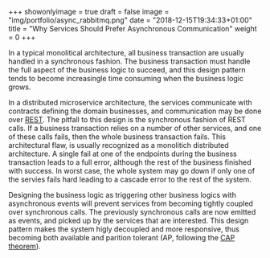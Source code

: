 +++
showonlyimage = true
draft = false
image = "img/portfolio/async_rabbitmq.png"
date = "2018-12-15T19:34:33+01:00"
title = "Why Services Should Prefer Asynchronous Communication"
weight = 0
+++

In a typical monolitical architecture, all business transaction are usually handled in a synchronous fashion. The business transaction must handle the full aspect of the business logic to succeed, and this design pattern tends to become increasingle time consuming when the business logic grows. 

In a distributed microservice architecture, the services communicate with contracts defining the domain businesses, and communication may be done over [REST](https://www.codecademy.com/articles/what-is-rest). The pitfall to this design is the synchronous fashion of REST calls. If a business transaction relies on a number of other services, and one of these calls fails, then the whole business transaction fails. This architectural flaw, is usually recognized as a monolitich distributed architecture. A single fail at one of the endpoints during the business transaction leads to a full error, although the rest of the business finished with success. In worst case, the whole system may go down if only one of the servies fails hard leading to a cascade error to the rest of the system.

Designing the business logic as triggering other business logics with asynchronous events will prevent services from becoming tightly coupled over synchronous calls. The previously synchronous calls are now emitted as events, and picked up by the services that are interested. This design pattern makes the system higly decoupled and more responsive, thus becoming both available and parition tolerant (AP, following the [CAP theorem](https://towardsdatascience.com/cap-theorem-and-distributed-database-management-systems-5c2be977950e)).